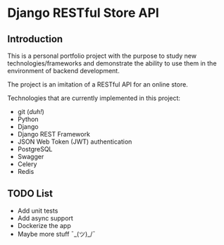 # **Django RESTful Store API**


## **Introduction**

This is a personal portfolio project with the purpose to study new technologies/frameworks and demonstrate the ability to use them in the environment of backend development.

The project is an imitation of a RESTful API for an online store.

Technologies that are currently implemented in this project:
- git (*duh!*)
- Python
- Django
- Django REST Framework
- JSON Web Token (JWT) authentication
- PostgreSQL
- Swagger
- Celery
- Redis

## **TODO List**

- Add unit tests
- Add async support
- Dockerize the app
- Maybe more stuff ¯\_(ツ)_/¯
